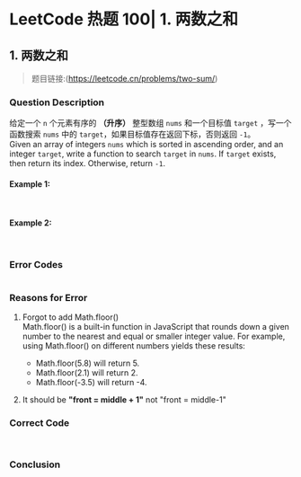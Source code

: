# LeetCode 热题 100| 1. 两数之和

## 1. 两数之和
> 题目链接:(https://leetcode.cn/problems/two-sum/)

### Question Description
给定一个 `n` 个元素有序的 **（升序）** 整型数组 `nums` 和一个目标值 `target`  ，写一个函数搜索 `nums` 中的 `target`，如果目标值存在返回下标，否则返回 `-1`。<br>
Given an array of integers  `nums` which is sorted in ascending order, and an integer `target`, write a function to search `target` in `nums`. If `target` exists, then return its index. Otherwise, return `-1`.<br>

#### Example 1:
```
 
```
#### Example 2:
```
 
```

### Error Codes
```

```
### Reasons for Error
1. Forgot to add Math.floor()<br>
Math.floor() is a built-in function in JavaScript that rounds down a given number to the nearest and equal or smaller integer value.
For example, using Math.floor() on different numbers yields these results:

    - Math.floor(5.8) will return 5.
    - Math.floor(2.1) will return 2.
    - Math.floor(-3.5) will return -4.

2. It should be **"front = middle + 1"** not "front = middle-1"

### Correct Code
```
 
```
### Conclusion


